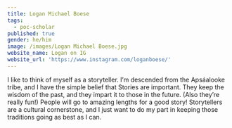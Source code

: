 ```yaml
---
title: Logan Michael Boese
tags:
  - poc-scholar
published: true
gender: he/him
image: /images/Logan Michael Boese.jpg
website_name: Logan on IG
website_url: 'https://www.instagram.com/loganboese/'
---
```


I like to think of myself as a storyteller. I’m descended from the Apsáalooke tribe, and I have the simple belief that Stories are important. They keep the wisdom of the past, and they impart it to those in the future. (Also they’re really fun!) People will go to amazing lengths for a good story! Storytellers are a cultural cornerstone, and I just want to do my part in keeping those traditions going as best as I can. 
